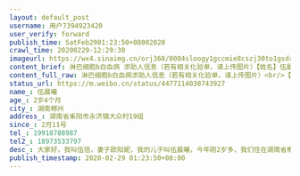 ```yaml
---
layout: default_post
username: 用户7394923420
user_verify: forward
publish_time: SatFeb2901:23:50+08002020
crawl_time: 20200229-12:29:30
imageurl: https://wx4.sinaimg.cn/orj360/0084sloogy1gccmie8cszj30to1gsdr0.jpg,https://wx2.sinaimg.cn/orj360/0084sloogy1gccmifxv2bj305k05kt8t.jpg,https://wx3.sinaimg.cn/orj360/0084sloogy1gccmi6pm6xj30u01dgdoj.jpg
content_brief: 淋巴细胞b白血病 求助人信息（若有相关化验单，请上传图片）【姓名】伍晨曦【年龄】2岁4个月【所在城市】湖南郴州【所在小区、社区】湖南省耒阳市永济镇大众村19组【患病时间】2月11号【联系方式】19918788987【其他紧急联系人】18973533797【病情描述】 大家好，我叫伍信，妻子欧阳妮，我的儿 ...全文
content_full_raw: 淋巴细胞b白血病求助人信息（若有相关化验单，请上传图片）<br/>【姓名】伍晨曦<br/>【年龄】2岁4个月<br/>【所在城市】湖南郴州<br/>【所在小区、社区】湖南省耒阳市永济镇大众村19组<br/>【患病时间】2月11号<br/>【联系方式】19918788987<br/>【其他紧急联系人】18973533797<br/>【病情描述】大家好，我叫伍信，妻子欧阳妮，我的儿子叫伍晨曦，今年刚2岁多，我们住在湖南省郴州市，我儿子平日里活泼好动，调皮可爱，全家人都很喜欢他，本以为我们一家人会一直幸福的生活下去，可老天就是爱开玩笑！<br/>1月22号，我去接儿子回家，感觉他胖了一圈，因为是晚上，因为没看清，几天后，后儿子的腮帮子肿的老大，因为疫情封路，我到卫生院给儿子拿些药，给医生看了照片，描述病情，医生说可能是发炎了，吃些药就好了，一直到2月12号，儿子的腮帮子还是没好，这个时候我们才意识到情况不对，带他到桂阳县人民医院检查，医生说血液系统异常，建议我们到上级医院检查，最终在郴州市儿童医院被确诊为急性B淋巴细胞白血病！<br/>当得知这个消息，我和妻子吓了腿都软了，白血病啊！这种可怕的病魔平时都只在电视和新闻上看到，怎么会降临在可爱的儿子上，他才2岁啊，属于他的精彩人生才刚刚开始，本该在家人的呵护下健康成长，有个健康快乐的童年，如今却只能躺在冰冷的病床上，接收着痛苦的化疗，看着穿刺时，痛的哇哇大哭的儿子，我和妻子掩面痛哭！<br/>我的家庭条件并不富裕，父母已经50多岁了，为了减轻我们的压力，还在外面打工，妻子在家里带年幼的儿子，我在外面打工，收入也就够家里人生活！<br/>儿子现在短短几天已经花费了近3万，后续还要做9次化疗，治疗周期长达2年半，总费用高达30万，高昂的治疗费用，像大山一样，压的我们喘不过气来！<br/>可谁能眼睁睁看着自己的孩子被病魔折磨呢？他是我们家唯一的希望啊！在这里恳请各位好心人帮帮我们！大恩大德永不忘！<br/>本次筹款由轻松筹线下审核人员：陈毅（189-0734-2620）亲自走访查实，病情真实无误，目前跟踪协助，直到筹款完毕，如果您也需要发起筹款，请与我联系！
status_url: https://m.weibo.cn/status/4477114038743927
name_: 伍晨曦
age_: 2岁4个月
city_: 湖南郴州
address_: 湖南省耒阳市永济镇大众村19组
since_: 2月11号
tel_: 19918788987
tel2_: 18973533797
desc_: 大家好，我叫伍信，妻子欧阳妮，我的儿子叫伍晨曦，今年刚2岁多，我们住在湖南省郴州市，我儿子平日里活泼好动，调皮可爱，全家人都很喜欢他，本以为我们一家人会一直幸福的生活下去，可老天就是爱开玩笑！1月22号，我去接儿子回家，感觉他胖了一圈，因为是晚上，因为没看清，几天后，后儿子的腮帮子肿的老大，因为疫情封路，我到卫生院给儿子拿些药，给医生看了照片，描述病情，医生说可能是发炎了，吃些药就好了，一直到2月12号，儿子的腮帮子还是没好，这个时候我们才意识到情况不对，带他到桂阳县人民医院检查，医生说血液系统异常，建议我们到上级医院检查，最终在郴州市儿童医院被确诊为急性B淋巴细胞白血病！当得知这个消息，我和妻子吓了腿都软了，白血病啊！这种可怕的病魔平时都只在电视和新闻上看到，怎么会降临在可爱的儿子上，他才2岁啊，属于他的精彩人生才刚刚开始，本该在家人的呵护下健康成长，有个健康快乐的童年，如今却只能躺在冰冷的病床上，接收着痛苦的化疗，看着穿刺时，痛的哇哇大哭的儿子，我和妻子掩面痛哭！我的家庭条件并不富裕，父母已经50多岁了，为了减轻我们的压力，还在外面打工，妻子在家里带年幼的儿子，我在外面打工，收入也就够家里人生活！儿子现在短短几天已经花费了近3万，后续还要做9次化疗，治疗周期长达2年半，总费用高达30万，高昂的治疗费用，像大山一样，压的我们喘不过气来！可谁能眼睁睁看着自己的孩子被病魔折磨呢？他是我们家唯一的希望啊！在这里恳请各位好心人帮帮我们！大恩大德永不忘！本次筹款由轻松筹线下审核人员陈毅（189-0734-2620）亲自走访查实，病情真实无误，目前跟踪协助，直到筹款完毕，如果您也需要发起筹款，请与我联系！
publish_timestamp: 2020-02-29 01:23:50+08:00
---
```

